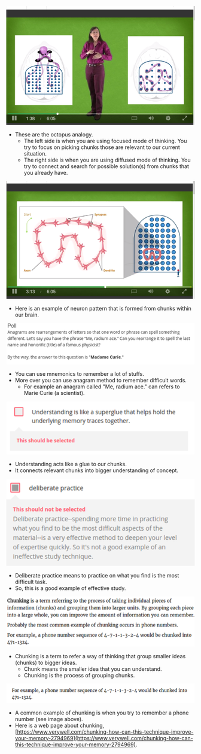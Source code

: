 ![./20161107-1550-cet-10-1.png](./20161107-1550-cet-10-1.png)

* These are the octopus analogy.
    * The left side is when you are using focused mode of thinking. You try to focus on picking chunks those are relevant to our current situation.
    * The right side is when you are using diffused mode of thinking. You try to connect and search for possible solution(s) from chunks that you already have.

![./20161107-1550-cet-10-2.png](./20161107-1550-cet-10-2.png)

* Here is an example of neuron pattern that is formed from chunks within our brain.

![./20161107-1550-cet-10-3.png](./20161107-1550-cet-10-3.png)

* You can use mnemonics to remember a lot of stuffs.
* More over you can use anagram method to remember difficult words.
    * For example an anagram called "Me, radium ace." can refers to Marie Curie (a scientist).

![./20161107-1550-cet-10-4.png](./20161107-1550-cet-10-4.png)

* Understanding acts like a glue to our chunks.
* It connects relevant chunks into bigger understanding of concept.

![./20161107-1550-cet-10-5.png](./20161107-1550-cet-10-5.png)

* Deliberate practice means to practice on what you find is the most difficult task.
* So, this is a good example of effective study.

![./20161107-1550-cet-10-6.png](./20161107-1550-cet-10-6.png)

* Chunking is a term to refer a way of thinking that group smaller ideas (chunks) to bigger ideas.
    * Chunk means the smaller idea that you can understand.
    * Chunking is the process of grouping chunks.

![./20161107-1550-cet-10-7.png](./20161107-1550-cet-10-7.png)

* A common example of chunking is when you try to remember a phone number (see image above).
* Here is a web page about chunking, [https://www.verywell.com/chunking-how-can-this-technique-improve-your-memory-2794969](https://www.verywell.com/chunking-how-can-this-technique-improve-your-memory-2794969).